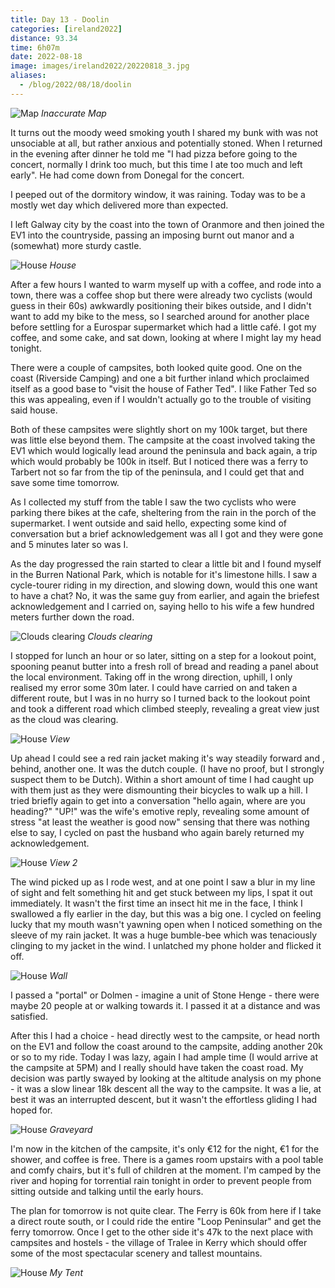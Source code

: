 ```yaml
--- 
title: Day 13 - Doolin
categories: [ireland2022]
distance: 93.34
time: 6h07m
date: 2022-08-18
image: images/ireland2022/20220818_3.jpg
aliases:
  - /blog/2022/08/18/doolin
---
```


![Map](/images/ireland2022/20220818_map.jpg) 
*Inaccurate Map*

It turns out the moody weed smoking youth I shared my bunk with was not
unsociable at all, but rather anxious and potentially stoned. When I
returned in the evening after dinner he told me "I had pizza before going to
the concert, normally I drink too much, but this time I ate too much and left
early". He had come down from Donegal for the concert.

I peeped out of the dormitory window, it was raining. Today was to be a mostly
wet day which delivered more than expected.

I left Galway city by the coast into the town of Oranmore and then joined the
EV1 into the countryside, passing an imposing burnt out manor and a (somewhat) more
sturdy castle.

![House](/images/ireland2022/20220818_1.jpg) 
*House*

After a few hours I wanted to warm myself up with a coffee, and rode into a
town, there was a coffee shop but there were already two cyclists (would guess
in their 60s) awkwardly positioning their bikes outside, and I didn't want to
add my bike to the mess, so I searched around for another place before
settling for a Eurospar supermarket which had a little café. I got my coffee,
and some cake, and sat down, looking at where I might lay my head tonight.

There were a couple of campsites, both looked quite good. One on the coast
(Riverside Camping) and one a bit further inland which proclaimed itself as a
good base to "visit the house of Father Ted". I like Father Ted so this was
appealing, even if I wouldn't actually go to the trouble of visiting said
house.

Both of these campsites were slightly short on my 100k target, but there was
little else beyond them. The campsite at the coast involved taking the EV1
which would logically lead around the peninsula and back again, a trip
which would probably be 100k in itself. But I noticed there was a ferry to
Tarbert not so far from the tip of the peninsula, and I could get that and
save some time tomorrow.

As I collected my stuff from the table I saw the two cyclists who were parking
there bikes at the cafe, sheltering from the rain in the porch of the
supermarket. I went outside and said hello, expecting some kind of
conversation but a brief acknowledgement was all I got and they were gone and
5 minutes later so was I.

As the day progressed the rain started to clear a little bit and I found
myself in the Burren National Park, which is notable for it's limestone hills.
I saw a cycle-tourer riding in my direction, and slowing down, would this one
want to have a chat? No, it was the same guy from earlier, and again the
briefest acknowledgement and I carried on, saying hello to his wife a few
hundred meters further down the road.

![Clouds clearing](/images/ireland2022/20220818_2.jpg) 
*Clouds clearing*

I stopped for lunch an hour or so later, sitting on a step for a lookout
point, spooning peanut butter into a fresh roll of bread and reading a panel
about the local environment. Taking off in the wrong direction, uphill, I only
realised my error some 30m later. I could have carried on and taken a
different route, but I was in no hurry so I turned back to the lookout point
and took a different road which climbed steeply, revealing a great view just
as the cloud was clearing.

![House](/images/ireland2022/20220818_3.jpg) 
*View*

Up ahead I could see a red rain jacket making it's way steadily forward and
, behind, another one. It was the dutch couple. (I have no proof, but I strongly
suspect them to be Dutch). Within a short amount of time I had caught up with
them just as they were dismounting their bicycles to walk up a hill. I tried
briefly again to get into a conversation "hello again, where are you heading?"
"UP!" was the wife's emotive reply, revealing some amount of stress "at least
the weather is good now" sensing that there was nothing else to say, I cycled
on past the husband who again barely returned my acknowledgement.

![House](/images/ireland2022/20220818_4.jpg) 
*View 2*

The wind picked up as I rode west, and at one point I saw a blur in my line of
sight and felt something hit and get stuck between my lips, I spat it out
immediately. It wasn't the first time an insect hit me in the face, I think I
swallowed a fly earlier in the day, but this was a big one. I cycled on
feeling lucky that my mouth wasn't yawning open when I noticed something on
the sleeve of my rain jacket. It was a huge bumble-bee which was tenaciously
clinging to my jacket in the wind. I unlatched my phone holder and flicked it
off.

![House](/images/ireland2022/20220818_5.jpg) 
*Wall*

I passed a "portal" or Dolmen - imagine a unit of Stone Henge - there were
maybe 20 people at or walking towards it. I passed it at a distance and was
satisfied.

After this I had a choice - head directly west to the campsite, or head north
on the EV1 and follow the coast around to the campsite, adding another 20k or
so to my ride. Today I was lazy, again I had ample time (I would arrive at the
campsite at 5PM) and I really should have taken the coast road. My decision
was partly swayed by looking at the altitude analysis on my phone - it was a
slow linear 18k descent all the way to the campsite. It was a lie, at best it
was an interrupted descent, but it wasn't the effortless gliding I had hoped
for.

![House](/images/ireland2022/20220818_6.jpg) 
*Graveyard*

I'm now in the kitchen of the campsite, it's only €12 for the night, €1 for
the shower, and coffee is free. There is a games room upstairs with a pool
table and comfy chairs, but it's full of children at the moment. I'm camped by
the river and hoping for torrential rain tonight in order to prevent people
from sitting outside and talking until the early hours.

The plan for tomorrow is not quite clear. The Ferry is 60k from here if I take
a direct route south, or I could ride the entire "Loop Peninsular" and get the
ferry tomorrow. Once I get to the other side it's 47k to the next place with
campsites and hostels - the village of Tralee in Kerry which should offer some
of the most spectacular scenery and tallest mountains.

![House](/images/ireland2022/20220818_7.jpg) 
*My Tent*












